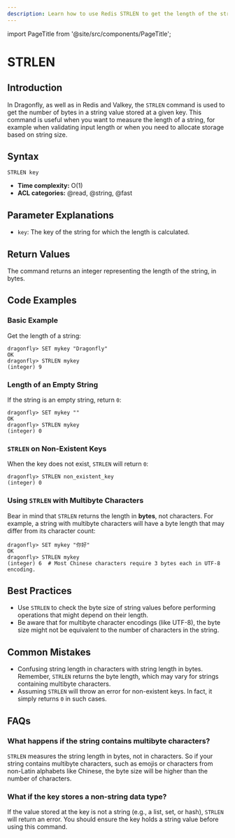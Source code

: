 ```yaml
---
description: Learn how to use Redis STRLEN to get the length of the string stored in a key.
---
```


import PageTitle from '@site/src/components/PageTitle';

# STRLEN

<PageTitle title="Redis STRLEN Command (Documentation) | Dragonfly" />

## Introduction

In Dragonfly, as well as in Redis and Valkey, the `STRLEN` command is used to get the number of bytes in a string value stored at a given key.
This command is useful when you want to measure the length of a string,
for example when validating input length or when you need to allocate storage based on string size.

## Syntax

```shell
STRLEN key
```

- **Time complexity:** O(1)
- **ACL categories:** @read, @string, @fast

## Parameter Explanations

- `key`: The key of the string for which the length is calculated.

## Return Values

The command returns an integer representing the length of the string, in bytes.

## Code Examples

### Basic Example

Get the length of a string:

```shell
dragonfly> SET mykey "Dragonfly"
OK
dragonfly> STRLEN mykey
(integer) 9
```

### Length of an Empty String

If the string is an empty string, return `0`:

```shell
dragonfly> SET mykey ""
OK
dragonfly> STRLEN mykey
(integer) 0
```

### `STRLEN` on Non-Existent Keys

When the key does not exist, `STRLEN` will return `0`:

```shell
dragonfly> STRLEN non_existent_key
(integer) 0
```

### Using `STRLEN` with Multibyte Characters

Bear in mind that `STRLEN` returns the length in **bytes**, not characters.
For example, a string with multibyte characters will have a byte length that may differ from its character count:

```shell
dragonfly> SET mykey "你好"
OK
dragonfly> STRLEN mykey
(integer) 6  # Most Chinese characters require 3 bytes each in UTF-8 encoding.
```

## Best Practices

- Use `STRLEN` to check the byte size of string values before performing operations that might depend on their length.
- Be aware that for multibyte character encodings (like UTF-8), the byte size might not be equivalent to the number of characters in the string.

## Common Mistakes

- Confusing string length in characters with string length in bytes.
  Remember, `STRLEN` returns the byte length, which may vary for strings containing multibyte characters.
- Assuming `STRLEN` will throw an error for non-existent keys. In fact, it simply returns `0` in such cases.

## FAQs

### What happens if the string contains multibyte characters?

`STRLEN` measures the string length in bytes, not in characters.
So if your string contains multibyte characters, such as emojis or characters from non-Latin alphabets like Chinese, the byte size will be higher than the number of characters.

### What if the key stores a non-string data type?

If the value stored at the key is not a string (e.g., a list, set, or hash), `STRLEN` will return an error.
You should ensure the key holds a string value before using this command.
